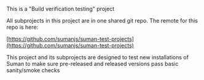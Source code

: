 This is a "Build verification testing" project

All subprojects in this project are in one shared git repo.
The remote for this repo is here:

[https://github.com/sumanjs/suman-test-projects](https://github.com/sumanjs/suman-test-projects)

This project and its subprojects are designed to test new installations of Suman to make sure
pre-released and released versions pass basic sanity/smoke checks